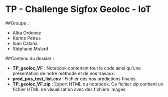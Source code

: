 # TP - Challenge Sigfox Geoloc - IoT

##Groupe :

- Alba Ordonez
- Karine Petrus
- Ioan Catana
- Stéphane Mulard

##Contenu du dossier :

- **TP_geoloc_VF** : Notebook contenant tout le code ainsi qu'une présentation de notre méthode et de nos travaux.
- **pred_pos_test_list.csv** : Fichier des nos prédictions finales.
- **TP_geoloc_VF.zip** : Export HTML du notebook. Ce fichier zip contient un fichier HTML de visualisation avec des fichiers images
